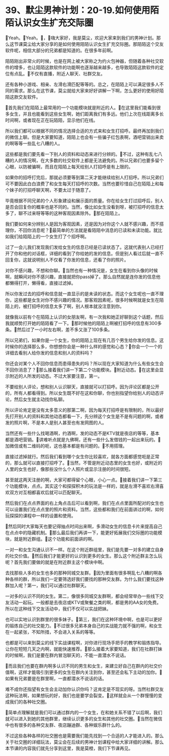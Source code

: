 # 39、默尘男神计划：20-19.如何使用陌陌认识女生扩充交际圈

🎼Yeah。🎼Yeah。🎼，🎼嗨大家好，我是莫尘，欢迎大家来到我们的男神计划。那么这节课莫尘给大家分享的是如何使用陌陌认识女生扩充交际圈。那陌陌这个交友软件呢，相信大部分的兄弟都是知道的。在很多年前啊。

陌陌刚出非常火的时候，也是在网上被大家称之为约火包神器，但随着各种社交软件的增多，也让陌陌这款软件的功能啊也逐渐越来越多，也导致陌陌这款软件的定位有点乱。🎼不仅有直播，附近人聊天、社群交友。

还有各种小游戏、相亲、左滑右滑匹配等等的。总之，在陌陌上可以满足很多人不同的需求。那么在这节课，莫尘就给大家来好好讲解一下啊，怎么更好的使用好陌陌这款交友软件。

🎼首先我们在陌陌上最常用的一个功能模块就是附近的人。🎼在这里我们能看到很多女生，并且也能看到这些女生啊，她们距离我们有多远。他们上次在线距离多长时间啊，或者现在正在玩陌陌，显示他们在线。

所以我们都可以根据不同的情况选择合适的方式来和女生打招呼。最终再加到我们的微信上聊。但是大家要知道，陌陌上也会有一些骗子红包表啊，酒吧营销出来卖的啊等等一些乱七八糟的人。

这些都是我们要先看一下别人的资料和动态来进行分辨的。🎼不过，这种有乱七八糟的人的情况啊，在大多数的社交软件上都是无法避免的。所以兄弟们也要多留个心眼，以防被骗啊，而且在陌陌上每天给别人打招呼是有上限的。

如果你的招呼打完后，那就必须要等到第二天才能继续给别人打招呼。所以兄弟们可不要因此白白浪费了和女生每天打招呼的次数。当然也要珍惜自己在陌陌上和每个妹子的打招呼聊天啊，不要太过于随意了。

毕竟根据不同兄弟的个人形象建设和展示面的质量。你在给女生打过招呼后，别人是否会回复你的概率也是不同的。当然，像比如女生没看到呀，被打招呼的信息太多了，聊不过来呀等等的这种客观因素除外。🎼那在陌陌上。

我们要如何来分辨别人是因为客观因素，还是因为对你这个人就不感兴趣，而不搭理你，不回你消息呢？🎼最简单的方法就是看陌陌中消息的已读和未读功能。就比如我们给陌陌上的一个女生打了个招呼啊。

过了一会儿我们发现我们发给女生的信息已经是已读状态了。这就代表别人已经打开了你和他的对话框，详细的看到了你给她的发的信息。但是别人看过后就一直不回复你，这就说明别人不仅看了你发的信息，还看了你的照片。

对你不感兴趣，不想和你聊。🎼当然也有一种情况是，女生在看到你头像的时候啊，就瞬间对你不感兴趣，直接就把你pass掉了。那么自然就是连你发的信息他都懒得打开，懒得看，直接过滤掉。

所以你发过去的招呼和信息就一直显示的是未读的状态。而这个女生呢也一直不理你，这些都是女生对你不感兴趣的情况。那客观因素呢，很多时候啊就是女生在陌陌上的，被打招呼的信息太多了啊，别人根本就没注意到你。

就像我以前有个在陌陌上认识的女朋友啊，有一次我和她正好聊到这个话题，然后我就顺势打开她的陌陌看了一下。🎼那时候他的陌陌上啊被打招呼的信息有300多条。🎼然后过了一小时左右啊，差不多又涨了100多条。

所以兄弟们，如果你是一个女生，你的陌陌上现在有几百个男生给你发的信息。这时候你的选择那么多，你想想你会是一种什么样的感觉和心态？🎼你会一个一个的详细去看别人给你发的信息和别人的资料吗？

你还会对某个人不回你信息而患得患失的吗？所以现在大家知道为什么有些女生会不回你消息了？🎼那么接着我们讲一下第二个功能模块。🎼附近动态。🎼在这里会显示附近的人所发的动态。不过大家要注意，第一。

不要给别人评论，想和别人认识聊天，直接就可以打招呼。因为评论区都是公开的，所有人都看得到。所以女生既不好在这和你聊，你也别指望你给别人的动态评论，然后女生就主动找你私聊。

所以评论肯定是没有太多意义的那第二啊，因为每天打招呼是有限制的，所以最好先打开别人的资料和其他动态都看一下，先分辨这个女生是不是有问题的啊，或者发的照片啊，不是本人是别人甚至也有发网图的人。

当然还有一些什么找喝酒啊，约酒啊，发的动态不是KTV就是夜店的等等，基本都是酒吧营销。🎼讲难听点就是九佛啊，还有一些什么发借钱的一起出来玩的。🎼加微信或有二维码的呃，这也基本都是有问题的。🎼不用搭理。

直接过滤掉就行。然后我们看到哪个女生你比较喜欢，就各方面都感觉呃是正常的，那么就可以直接打招呼了。🎼当然，不管是附近动态里的女生也好，或附近的人里的女生也好，像那些没什么个人照片或显示注册的时间很短。

甚至就这两天注册的啊，大家可都得留个心眼，小心一点。🎼接着我们讲一下第三个功能模块，点点。其实这个和探探积木的玩法是一样的，就是左滑不喜欢右滑喜欢双方对互相都喜欢后就可以匹配聊天。

然后我们在点点界面的右上角点击后可以看到啊，我们在点点里面所配对的女生也可以设置我们在点点里的照片和资料。当然，这些都和我们在前面讲过的啊，如何玩探探的课程中一样的设置和使用。

🎼然后同时大家每天也要记得抽点时间出来啊，多滑动女生的信息卡片来提高自己在点点中的隐藏机制。🎼那么最后我们再讲一下，能更好拓展我们交际圈的功能模块，就是附近群组。🎼这个功能和前面讲的啊。

一对一和女生沟通认识不一样。在这个附近群组里，我们是先要一对多的建立自身的社交价值。🎼然后我们才能更好的认识到更多的女生。那么这个附近群主怎么玩呢？首先我们要做的就是在附近群主这个模块中啊。

去找那些人多的女生也多的那种同城交友群。🎼因为里面有很多啊乱七八糟的啊各种各样的群，所以我们一定要筛选好我们要找的那种交友群。为什么我们要找这种群加入呢？第一，我们可以通过社群聊天。

一对多的认识不同的女生。第二，像很多同城交友群啊，都会经常举办一些线下交友活动一起玩。一般都是去夜店或KTV或聚餐之类的啊，都是男的AA女的免费。所以在这种线下交友活动中，我们不仅可以实战把妹。

也可以实地认识到群里的很多妹子。🎼第三，我们在这种环境中啊，也是可以更好的锻炼自己的社交能力。🎼不过很多兄弟本身自己的实战能力就不强的啊，和女生在一起紧张，不知所措，不会进入关系的等等。

也都是可以来到莫尘的线下实战课程啊，对你进行现场手把手的教学和锻炼指导。让你在短短几天之内啊，就能快速推荐。🎼那么接着大家要知道，我们在社群打妹的时候啊，我们是要在群内冒泡聊天的，不能一直潜水不说话。

🎼而且我们也要在群内啊多认识不同的男生和女生，来建立好自己在群内的社交价值啊，这样才能吸引到更多的女生在群内关注到你，甚至还会私下主动的加你。🎼如果有兄弟要是在群里啊，一直都潜水不说话的话。

难不成你还指望有女生会主动加你认识你吗？这肯定是不现实的呀。当然社群交友这种玩法啊，如果想玩的好，我们也是要学会裂变。🎼这样就会从一个群慢慢的变成我们的各种社交圈。

🎼简单点理解就是我们可以通过群内的一个女生，在和她关系不错了以后啊，我们就可以进入到她的其他群里，继续认识更多的女生和其他的社交圈。🎼当然在微信中也有很多的各种交友群、夜店蹦迪群、各种娱乐群什么的。

不过这些各种各样的社交圈也是需要我们能先找到一个合适的人才能进入的。那么关于社交圈的详细玩法，莫尘会在后续的男神计划课程中给大家详细的讲解。那么本节课的内容我们就先分享到这里，我是莫橙，我们下节课再见。

